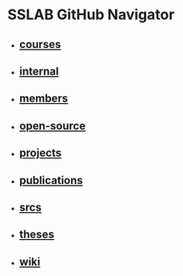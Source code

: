 # SSLAB GitHub Navigator

- ## [courses](https://github.com/nctu-sslab/private_navigator/blob/master/courses.md)
- ## [internal](https://github.com/nctu-sslab/private_navigator/blob/master/internal.md)
- ## [members](https://github.com/nctu-sslab/private_navigator/blob/master/members.md)
- ## [open-source](https://github.com/nctu-sslab/private_navigator/blob/master/open-source.md)
- ## [projects](https://github.com/nctu-sslab/private_navigator/blob/master/projects.md)
- ## [publications](https://github.com/nctu-sslab/private_navigator/blob/master/publications.md)
- ## [srcs](https://github.com/nctu-sslab/private_navigator/blob/master/srcs.md)
- ## [theses](https://github.com/nctu-sslab/private_navigator/blob/master/theses.md)
- ## [wiki](https://github.com/nctu-sslab/wiki)

